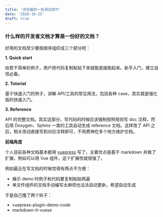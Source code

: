 ```yaml
---
title: '浏览器的一些调试技巧'
date: '2020-10-25'
draft: true
---
```


### 什么样的开发者文档才算是一份好的文档？

好用的文档至少要按顺序组织成三个部分吧：

**1. Quick start**

给若干简单的例子，用户把代码复制粘贴下来就能直接跑起来。新手入门，建立自信必备。

**2. Tutorial**

基于快速入门的例子，讲解 API/工具的常见用法，包括各种 case，其实就是强化版的快速入门。

**3. Reference**

API 的完整文档。其实这部分，写代码的时候应该强制按照规则写 doc 注释，然后用 Doxygen、Sphinx 一类的工具自动生成 reference 文档。这样改了 API 之后，相关改动直接写到对应注释即可，不用费神在多个地方维护文档。

**前端角度**

个人目前各种文档基本都用 [vuepress](https://v1.vuepress.vuejs.org/zh/) 写了，主要优点是基于 markdown 并做了扩展，例如可以用 Vue 组件，这个扩展性就很强了。

例如最近在写文档的时候觉得有两点不方便：

- 展示 demo 时例子和代码要复制粘贴两遍
- 单文件组件的文档手动编写太麻烦也没法自动更新，希望自动生成

于是自己撸了两个轮子：

- vuepress-plugin-demo-code
- markdown-it-vuese
